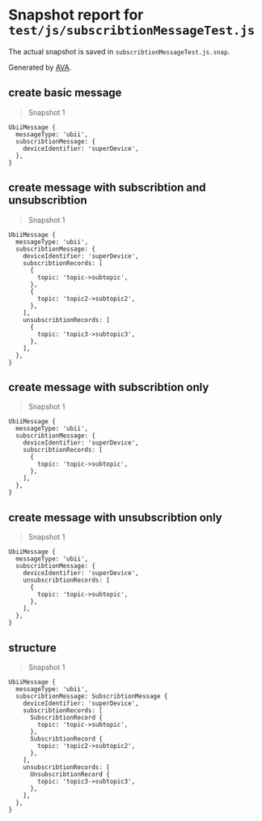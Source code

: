 # Snapshot report for `test/js/subscribtionMessageTest.js`

The actual snapshot is saved in `subscribtionMessageTest.js.snap`.

Generated by [AVA](https://ava.li).

## create basic message

> Snapshot 1

    UbiiMessage {
      messageType: 'ubii',
      subscribtionMessage: {
        deviceIdentifier: 'superDevice',
      },
    }

## create message with subscribtion and unsubscribtion

> Snapshot 1

    UbiiMessage {
      messageType: 'ubii',
      subscribtionMessage: {
        deviceIdentifier: 'superDevice',
        subscribtionRecords: [
          {
            topic: 'topic->subtopic',
          },
          {
            topic: 'topic2->subtopic2',
          },
        ],
        unsubscribtionRecords: [
          {
            topic: 'topic3->subtopic3',
          },
        ],
      },
    }

## create message with subscribtion only

> Snapshot 1

    UbiiMessage {
      messageType: 'ubii',
      subscribtionMessage: {
        deviceIdentifier: 'superDevice',
        subscribtionRecords: [
          {
            topic: 'topic->subtopic',
          },
        ],
      },
    }

## create message with unsubscribtion only

> Snapshot 1

    UbiiMessage {
      messageType: 'ubii',
      subscribtionMessage: {
        deviceIdentifier: 'superDevice',
        unsubscribtionRecords: [
          {
            topic: 'topic->subtopic',
          },
        ],
      },
    }

## structure

> Snapshot 1

    UbiiMessage {
      messageType: 'ubii',
      subscribtionMessage: SubscribtionMessage {
        deviceIdentifier: 'superDevice',
        subscribtionRecords: [
          SubscribtionRecord {
            topic: 'topic->subtopic',
          },
          SubscribtionRecord {
            topic: 'topic2->subtopic2',
          },
        ],
        unsubscribtionRecords: [
          UnsubscribtionRecord {
            topic: 'topic3->subtopic3',
          },
        ],
      },
    }
